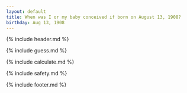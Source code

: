 ```yaml
---
layout: default
title: When was I or my baby conceived if born on August 13, 1908?
birthday: Aug 13, 1908
---
```


{% include header.md %}

{% include guess.md %}

{% include calculate.md %}

{% include safety.md %}

{% include footer.md %}



